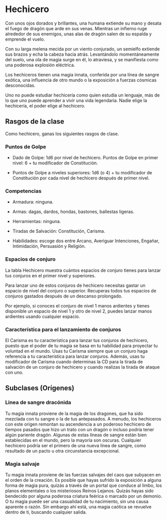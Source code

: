 # Hechicero

Con unos ojos dorados y brillantes, una humana extiende su
mano y desata el fuego de dragón que arde en sus venas.
Mientras un infierno ruge alrededor de sus enemigos, unas
alas de dragón salen de su espalda y emprende el vuelo.

Con su larga melena mecida por un viento conjurado, un
semielfo extiende sus brazos y echa la cabeza hacia atrás. Levantándolo momentáneamente del suelo, una ola de magia
surge en él, lo atraviesa, y se manifiesta como una poderosa
explosión eléctrica.

Los hechiceros tienen una magia innata, conferida por
una línea de sangre exótica, una influencia de otro mundo o
la exposición a fuerzas cósmicas desconocidas.

Uno no puede estudiar hechicería como quien estudia un
lenguaje, más de lo que uno puede aprender a vivir una vida
legendaria. Nadie elige la hechicería, el poder elige al hechicero.

## Rasgos de la clase

Como hechicero, ganas los siguientes rasgos de clase.
### Puntos de Golpe

- Dado de Golpe: 1d6 por nivel de hechicero.
Puntos de Golpe en primer nivel: 6 + tu modificador de
Constitución.

- Puntos de Golpe a niveles superiores: 1d6 (o 4) + tu modificador de Constitución por cada nivel de hechicero después de
primer nivel.
### Competencias

- Armadura: ninguna.

- Armas: dagas, dardos, hondas, bastones, ballestas ligeras.

- Herramientas: ninguna.

- Tiradas de Salvación: Constitución, Carisma.

- Habilidades: escoge dos entre Arcano, Averiguar Intenciones, Engañar, Intimidación, Persuasión y Religión.

### Espacios de conjuro 
La tabla Hechicero muestra cuántos espacios de conjuro tienes para lanzar tus conjuros en el primer nivel y superiores.

Para lanzar uno de estos conjuros de hechicero necesitas gastar un espacio de nivel del conjuro o superior. Recuperas todos tus espacios de conjuros gastados después de un descanso prolongado.

Por ejemplo, si conoces el conjuro de nivel 1 manos ardientes y tienes disponible un espacio de nivel 1 y otro de nivel 2, puedes lanzar manos ardientes usando cualquier espacio.

### Característica para el lanzamiento de conjuros

El Carisma es tu característica para lanzar tus conjuros de
hechicero, puesto que el poder de tu magia se basa en tu habilidad para proyectar tu voluntad en el mundo. Usas tu Carisma siempre que un conjuro haga referencia a tu característica para lanzar conjuros. Además, usas tu modificador de Carisma cuando determinas la CD para la tirada de salvación de
un conjuro de hechicero y cuando realizas la tirada de ataque
con uno.

## Subclases (Orígenes)

### Linea de sangre dracónida
Tu magia innata proviene de la magia de los dragones, que
ha sido mezclada con tu sangre o la de tus antepasados. A
menudo, los hechiceros con este origen remontan su ascendencia a un poderoso hechicero de tiempos pasados que hizo
un trato con un dragón o incluso podría tener algún pariente
dragón. Algunas de estas líneas de sangre están bien establecidas en el mundo, pero la mayoría son oscuras. Cualquier
hechicero podría ser el primero de una nueva línea de sangre,
como resultado de un pacto u otra circunstancia excepcional.

### Magia salvaje
Tu magia innata proviene de las fuerzas salvajes del caos que
subyacen en el orden de la creación. Es posible que hayas sufrido la exposición a alguna forma de magia pura, quizás a
través de un portal que conduce al limbo, los planos elementales o los misteriosos Reinos Lejanos. Quizás hayas sido
bendecido por alguna poderosa criatura feérica o marcado
por un demonio. O tu magia puede ser una casualidad de tu
nacimiento, sin una causa aparente o razón. Sin embargo ahí
está, una magia caótica se revuelve dentro de ti, buscando
cualquier salida.



